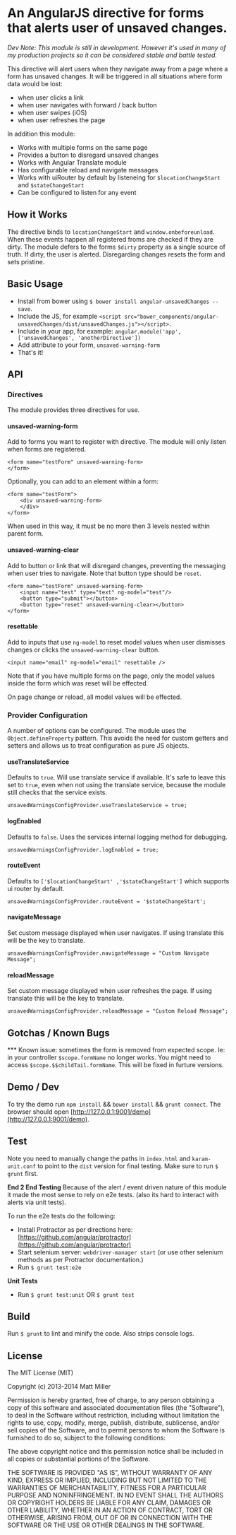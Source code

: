 # An AngularJS directive for forms that alerts user of unsaved changes.

_Dev Note: This module is still in development. However it's used in many of my production projects so it can be considered stable and battle tested._

This directive will alert users when they navigate away from a page where a form has unsaved changes. It will be triggered in all situations where form data would be lost:

- when user clicks a link
- when user navigates with forward / back button
- when user swipes (iOS)
- when user refreshes the page

In addition this module: 

- Works with multiple forms on the same page
- Provides a button to disregard unsaved changes
- Works with Angular Translate module
- Has configurable reload and navigate messages
- Works with uiRouter by default by listeneing for `$locationChangeStart` and `$stateChangeStart` 
- Can be configured to listen for any event

## How it Works

The directive binds to `locationChangeStart` and `window.onbeforeunload`. When these events happen all registered froms are checked if they are dirty. The module defers to the forms `$dirty` property as a single source of truth. If dirty, the user is alerted. Disregarding changes resets the form and sets pristine.  

## Basic Usage

- Install from bower using `$ bower install angular-unsavedChanges --save`.
- Include the JS, for example `<script src="bower_components/angular-unsavedChanges/dist/unsavedChanges.js"></script>`.
- Include in your app, for example: `angular.module('app', ['unsavedChanges', 'anotherDirective'])`
- Add attribute to your form, `unsaved-warning-form`
- That's it!


## API

### Directives 
The module provides three directives for use. 

#### unsaved-warning-form 
Add to forms you want to register with directive. The module will only listen when forms are registered. 

```
<form name="testForm" unsaved-warning-form>
</form>
```

Optionally, you can add to an element within a form:

```
<form name="testForm">
	<div unsaved-warning-form>
	</div>
</form>
```

When used in this way, it must be no more then 3 levels nested within parent form.


#### unsaved-warning-clear 
Add to button or link that will disregard changes, preventing the messaging when user tries to navigate. Note that button type should be `reset`.

```
<form name="testForm" unsaved-warning-form>
    <input name="test" type="text" ng-model="test"/>
    <button type="submit"></button>
    <button type="reset" unsaved-warning-clear></button>
</form>
```

#### resettable
Add to inputs that use `ng-model` to reset model values when user dismisses changes or clicks the `unsaved-warning-clear` button.

```
<input name="email" ng-model="email" resettable />
```

Note that if you have multiple forms on the page, only the model values inside the form which was reset will be effected. 

On page change or reload, all model values will be effected. 


### Provider Configuration 
A number of options can be configured. The module uses the `Object.defineProperty` pattern. This avoids the need for custom getters and setters and allows us to treat configuration as pure JS objects. 

#### useTranslateService
Defaults to `true`. Will use translate service if available. It's safe to leave this set to `true`, even when not using the translate service, because the module still checks that the service exists. 

```
unsavedWarningsConfigProvider.useTranslateService = true;
```

#### logEnabled
Defaults to `false`. Uses the services internal logging method for debugging.  

```
unsavedWarningsConfigProvider.logEnabled = true;
```

#### routeEvent
Defaults to `['$locationChangeStart' ,'$stateChangeStart']` which supports ui router by default.

```
unsavedWarningsConfigProvider.routeEvent = '$stateChangeStart';
```

#### navigateMessage
Set custom message displayed when user navigates. If using translate this will be the key to translate. 
```
unsavedWarningsConfigProvider.navigateMessage = "Custom Navigate Message";
```

#### reloadMessage
Set custom message displayed when user refreshes the page. If using translate this will be the key to translate. 
```
unsavedWarningsConfigProvider.reloadMessage = "Custom Reload Message";
```


## Gotchas / Known Bugs

*** Known issue: sometimes the form is removed from expected scope. Ie: in your controller `$scope.formName` no longer works. You might need to access `$scope.$$childTail.formName`. This will be fixed in furture versions.


## Demo / Dev

To try the demo run `npm install` && `bower install` && `grunt connect`. The browser should open [http://127.0.0.1:9001/demo](http://127.0.0.1:9001/demo).


## Test

Note you need to manually change the paths in `index.html` and `karam-unit.conf` to point to the `dist` version for final testing. Make sure to run `$ grunt` first. 

__End 2 End Testing__
Because of the alert / event driven nature of this module it made the most sense to rely on e2e tests. (also its hard to interact with alerts via unit tests).

To run the e2e tests do the following: 

- Install Protractor as per directions here: [https://github.com/angular/protractor](https://github.com/angular/protractor)
- Start selenium server: `webdriver-manager start` (or use other selenium methods as per Protractor documentation.)
- Run `$ grunt test:e2e`


__Unit Tests__

- Run `$ grunt test:unit` OR `$ grunt test`


## Build

Run `$ grunt` to lint and minify the code. Also strips console logs.


## License

The MIT License (MIT)

Copyright (c) 2013-2014 Matt Miller

Permission is hereby granted, free of charge, to any person obtaining a copy
of this software and associated documentation files (the "Software"), to deal
in the Software without restriction, including without limitation the rights
to use, copy, modify, merge, publish, distribute, sublicense, and/or sell
copies of the Software, and to permit persons to whom the Software is
furnished to do so, subject to the following conditions:

The above copyright notice and this permission notice shall be included in
all copies or substantial portions of the Software.

THE SOFTWARE IS PROVIDED "AS IS", WITHOUT WARRANTY OF ANY KIND, EXPRESS OR
IMPLIED, INCLUDING BUT NOT LIMITED TO THE WARRANTIES OF MERCHANTABILITY,
FITNESS FOR A PARTICULAR PURPOSE AND NONINFRINGEMENT. IN NO EVENT SHALL THE
AUTHORS OR COPYRIGHT HOLDERS BE LIABLE FOR ANY CLAIM, DAMAGES OR OTHER
LIABILITY, WHETHER IN AN ACTION OF CONTRACT, TORT OR OTHERWISE, ARISING FROM,
OUT OF OR IN CONNECTION WITH THE SOFTWARE OR THE USE OR OTHER DEALINGS IN
THE SOFTWARE.
